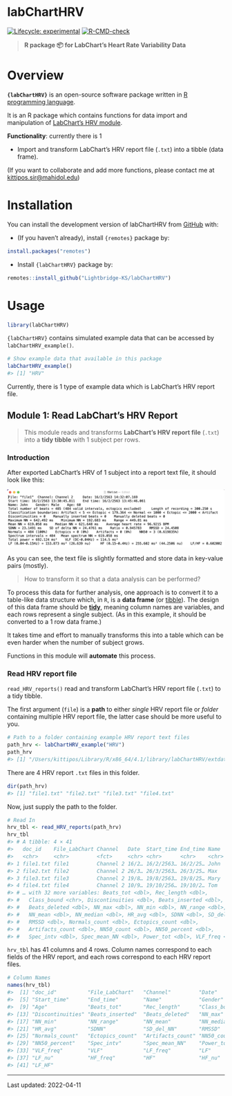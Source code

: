 
<!-- README.md is generated from README.Rmd. Please edit that file -->

# labChartHRV

<!-- badges: start -->

[![Lifecycle:
experimental](https://img.shields.io/badge/lifecycle-experimental-orange.svg)](https://lifecycle.r-lib.org/articles/stages.html#experimental)
[![R-CMD-check](https://github.com/Lightbridge-KS/labChartHRV/actions/workflows/R-CMD-check.yaml/badge.svg)](https://github.com/Lightbridge-KS/labChartHRV/actions/workflows/R-CMD-check.yaml)

<!-- badges: end -->

> **R package :package: for LabChart’s Heart Rate Variability Data**

# Overview

**`{labChartHRV}`** is an open-source software package written in [R
programming language](https://www.r-project.org).

It is an R package which contains functions for data import and
manipulation of [LabChart’s HRV
module](https://www.adinstruments.com/products/hrv).

**Functionality**: currently there is 1

-   Import and transform LabChart’s HRV report file (`.txt`) into a
    tibble (data frame).

(If you want to collaborate and add more functions, please contact me at
<kittipos.sir@mahidol.edu>)

# Installation

You can install the development version of labChartHRV from
[GitHub](https://github.com/) with:

-   (If you haven’t already), install `{remotes}` package by:

``` r
install.packages("remotes")
```

-   Install `{labChartHRV}` package by:

``` r
remotes::install_github("Lightbridge-KS/labChartHRV")
```

# Usage

``` r
library(labChartHRV)
```

`{labChartHRV}` contains simulated example data that can be accessed by
`labChartHRV_example()`.

``` r
# Show example data that available in this package
labChartHRV_example()
#> [1] "HRV"
```

Currently, there is 1 type of example data which is LabChart’s HRV
report file.

## Module 1: Read LabChart’s HRV Report

> This module reads and transforms **LabChart’s HRV report file**
> (`.txt`) into a **tidy tibble** with 1 subject per rows.

### Introduction

After exported LabChart’s HRV of 1 subject into a report text file, it
should look like this:

![](man/figures/hrv-rep-ex1.png)

As you can see, the text file is slightly formatted and store data in
key-value pairs (mostly).

> How to transform it so that a data analysis can be performed?

To process this data for further analysis, one approach is to convert it
to a table-like data structure which, in `R`, is a **data frame** (or
[tibble](https://r4ds.had.co.nz/tibbles.html)). The design of this data
frame should be [**tidy**](https://r4ds.had.co.nz/tidy-data.html),
meaning column names are variables, and each rows represent a single
subject. (As in this example, it should be converted to a 1 row data
frame.)

It takes time and effort to manually transforms this into a table which
can be even harder when the number of subject grows.

Functions in this module will **automate** this process.

### Read HRV report file

`read_HRV_reports()` read and transform LabChart’s HRV report file
(`.txt`) to a tidy tibble.

The first argument (`file`) is a **path** to either *single* HRV report
file or *folder* containing multiple HRV report file, the latter case
should be more useful to you.

``` r
# Path to a folder containing example HRV report text files
path_hrv <- labChartHRV_example("HRV")
path_hrv
#> [1] "/Users/kittipos/Library/R/x86_64/4.1/library/labChartHRV/extdata/HRV"
```

There are 4 HRV report `.txt` files in this folder.

``` r
dir(path_hrv)
#> [1] "file1.txt" "file2.txt" "file3.txt" "file4.txt"
```

Now, just supply the path to the folder.

``` r
# Read In
hrv_tbl <- read_HRV_reports(path_hrv)
hrv_tbl
#> # A tibble: 4 × 41
#>   doc_id    File_LabChart Channel   Date  Start_time End_time Name  Gender   Age
#>   <chr>     <chr>         <fct>     <chr> <chr>      <chr>    <chr> <fct>  <int>
#> 1 file1.txt file1         Channel 2 16/2… 16/2/2563… 16/2/25… John  Male      60
#> 2 file2.txt file2         Channel 2 26/3… 26/3/2563… 26/3/25… Max   Male      56
#> 3 file3.txt file3         Channel 2 19/8… 19/8/2563… 19/8/25… Mary  Female    65
#> 4 file4.txt file4         Channel 2 10/9… 19/10/256… 19/10/2… Tom   Female    63
#> # … with 32 more variables: Beats_tot <dbl>, Rec_length <dbl>,
#> #   Class_bound <chr>, Discontinuities <dbl>, Beats_inserted <dbl>,
#> #   Beats_deleted <dbl>, NN_max <dbl>, NN_min <dbl>, NN_range <dbl>,
#> #   NN_mean <dbl>, NN_median <dbl>, HR_avg <dbl>, SDNN <dbl>, SD_del_NN <dbl>,
#> #   RMSSD <dbl>, Normals_count <dbl>, Ectopics_count <dbl>,
#> #   Artifacts_count <dbl>, NN50_count <dbl>, NN50_percent <dbl>,
#> #   Spec_intv <dbl>, Spec_mean_NN <dbl>, Power_tot <dbl>, VLF_freq <chr>, …
```

`hrv_tbl` has 41 columns and 4 rows. Column names correspond to each
fields of the HRV report, and each rows correspond to each HRV report
files.

``` r
# Column Names
names(hrv_tbl)
#>  [1] "doc_id"          "File_LabChart"   "Channel"         "Date"           
#>  [5] "Start_time"      "End_time"        "Name"            "Gender"         
#>  [9] "Age"             "Beats_tot"       "Rec_length"      "Class_bound"    
#> [13] "Discontinuities" "Beats_inserted"  "Beats_deleted"   "NN_max"         
#> [17] "NN_min"          "NN_range"        "NN_mean"         "NN_median"      
#> [21] "HR_avg"          "SDNN"            "SD_del_NN"       "RMSSD"          
#> [25] "Normals_count"   "Ectopics_count"  "Artifacts_count" "NN50_count"     
#> [29] "NN50_percent"    "Spec_intv"       "Spec_mean_NN"    "Power_tot"      
#> [33] "VLF_freq"        "VLF"             "LF_freq"         "LF"             
#> [37] "LF_nu"           "HF_freq"         "HF"              "HF_nu"          
#> [41] "LF_HF"
```

------------------------------------------------------------------------

Last updated: 2022-04-11
